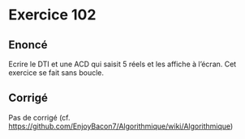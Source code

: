 # Exercice 102

## Enoncé

Ecrire le DTI et une ACD qui saisit 5 réels et les affiche à l’écran. Cet exercice se fait sans boucle.

## Corrigé

Pas de corrigé (cf. https://github.com/EnjoyBacon7/Algorithmique/wiki/Algorithmique)
